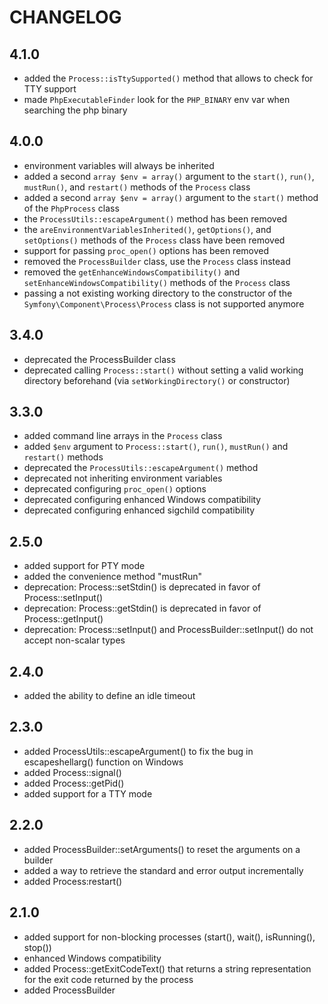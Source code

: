 CHANGELOG
=========

4.1.0
-----

 * added the `Process::isTtySupported()` method that allows to check for TTY support
 * made `PhpExecutableFinder` look for the `PHP_BINARY` env var when searching the php binary

4.0.0
-----

 * environment variables will always be inherited
 * added a second `array $env = array()` argument to the `start()`, `run()`,
   `mustRun()`, and `restart()` methods of the `Process` class
 * added a second `array $env = array()` argument to the `start()` method of the
   `PhpProcess` class
 * the `ProcessUtils::escapeArgument()` method has been removed
 * the `areEnvironmentVariablesInherited()`, `getOptions()`, and `setOptions()`
   methods of the `Process` class have been removed
 * support for passing `proc_open()` options has been removed
 * removed the `ProcessBuilder` class, use the `Process` class instead
 * removed the `getEnhanceWindowsCompatibility()` and `setEnhanceWindowsCompatibility()` methods of the `Process` class
 * passing a not existing working directory to the constructor of the `Symfony\Component\Process\Process` class is not
   supported anymore

3.4.0
-----

 * deprecated the ProcessBuilder class
 * deprecated calling `Process::start()` without setting a valid working directory beforehand (via `setWorkingDirectory()` or constructor)

3.3.0
-----

 * added command line arrays in the `Process` class
 * added `$env` argument to `Process::start()`, `run()`, `mustRun()` and `restart()` methods
 * deprecated the `ProcessUtils::escapeArgument()` method
 * deprecated not inheriting environment variables
 * deprecated configuring `proc_open()` options
 * deprecated configuring enhanced Windows compatibility
 * deprecated configuring enhanced sigchild compatibility

2.5.0
-----

 * added support for PTY mode
 * added the convenience method "mustRun"
 * deprecation: Process::setStdin() is deprecated in favor of Process::setInput()
 * deprecation: Process::getStdin() is deprecated in favor of Process::getInput()
 * deprecation: Process::setInput() and ProcessBuilder::setInput() do not accept non-scalar types

2.4.0
-----

 * added the ability to define an idle timeout

2.3.0
-----

 * added ProcessUtils::escapeArgument() to fix the bug in escapeshellarg() function on Windows
 * added Process::signal()
 * added Process::getPid()
 * added support for a TTY mode

2.2.0
-----

 * added ProcessBuilder::setArguments() to reset the arguments on a builder
 * added a way to retrieve the standard and error output incrementally
 * added Process:restart()

2.1.0
-----

 * added support for non-blocking processes (start(), wait(), isRunning(), stop())
 * enhanced Windows compatibility
 * added Process::getExitCodeText() that returns a string representation for
   the exit code returned by the process
 * added ProcessBuilder
